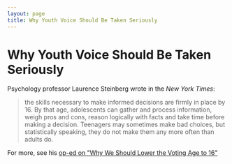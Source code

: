 ```yaml
---
layout: page
title: Why Youth Voice Should Be Taken Seriously
---
```


Why Youth Voice Should Be Taken Seriously
=================

Psychology professor Laurence Steinberg wrote in the *New York Times*:
> the skills necessary to make informed decisions are firmly in place by 16. By that age, adolescents can gather and process information, weigh pros and cons, reason logically with facts and take time before making a decision. Teenagers may sometimes make bad choices, but statistically speaking, they do not make them any more often than adults do.

For more, see his [op-ed on "Why We Should Lower the Voting Age to 16"](https://www.nytimes.com/2018/03/02/opinion/sunday/voting-age-school-shootings.html)
